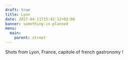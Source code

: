 ```yaml
---
draft: true
title: Lyon
date: 2017-04-11T15:42:12+02:00
banner: something-is-planned
menu:
  main:
    parent: street
---
```


Shots from Lyon, France, capitole of french gastronomy !
